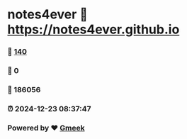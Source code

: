 # notes4ever :link: https://notes4ever.github.io 
### :page_facing_up: [140](https://notes4ever.github.io/tag.html) 
### :speech_balloon: 0 
### :hibiscus: 186056 
### :alarm_clock: 2024-12-23 08:37:47 
### Powered by :heart: [Gmeek](https://github.com/Meekdai/Gmeek)
